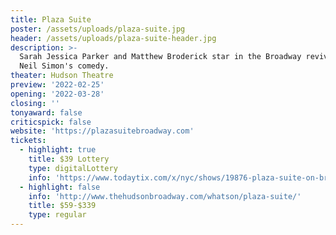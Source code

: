 ```yaml
---
title: Plaza Suite
poster: /assets/uploads/plaza-suite.jpg
header: /assets/uploads/plaza-suite-header.jpg
description: >-
  Sarah Jessica Parker and Matthew Broderick star in the Broadway revival of
  Neil Simon's comedy.
theater: Hudson Theatre
preview: '2022-02-25'
opening: '2022-03-28'
closing: ''
tonyaward: false
criticspick: false
website: 'https://plazasuitebroadway.com'
tickets:
  - highlight: true
    title: $39 Lottery
    type: digitalLottery
    info: 'https://www.todaytix.com/x/nyc/shows/19876-plaza-suite-on-broadway'
  - highlight: false
    info: 'http://www.thehudsonbroadway.com/whatson/plaza-suite/'
    title: $59-$339
    type: regular
---
```

